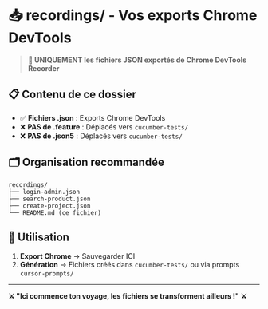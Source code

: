 # 📥 recordings/ - Vos exports Chrome DevTools

> **🎯 UNIQUEMENT les fichiers JSON exportés de Chrome DevTools Recorder**

## 📋 Contenu de ce dossier
- ✅ **Fichiers .json** : Exports Chrome DevTools
- ❌ **PAS de .feature** : Déplacés vers `cucumber-tests/`
- ❌ **PAS de .json5** : Déplacés vers `cucumber-tests/`

## 🗂️ Organisation recommandée
```
recordings/
├── login-admin.json
├── search-product.json  
├── create-project.json
└── README.md (ce fichier)
```

## 🚀 Utilisation
1. **Export Chrome** → Sauvegarder ICI
2. **Génération** → Fichiers créés dans `cucumber-tests/` ou via prompts `cursor-prompts/`

---
**⚔️ "Ici commence ton voyage, les fichiers se transforment ailleurs !" ⚔️**